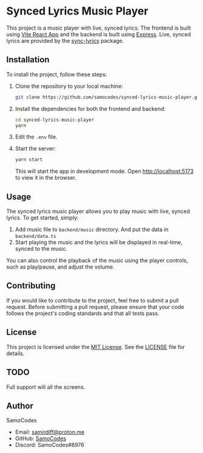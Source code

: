 # Synced Lyrics Music Player

This project is a music player with live, synced lyrics. The frontend is built using [Vite React App](https://vitejs.dev/) and the backend is built using [Express](https://expressjs.com/). Live, synced lyrics are provided by the [sync-lyrics](https://github.com/samocodes/sync-lyrics) package.

## Installation

To install the project, follow these steps:

1. Clone the repository to your local machine:

   ```bash
   git clone https://github.com/samocodes/synced-lyrics-music-player.git
   ```

2. Install the dependencies for both the frontend and backend:

   ```bash
   cd synced-lyrics-music-player
   yarn
   ```

3. Edit the `.env` file.

4. Start the server:

   ```bash
   yarn start
   ```

   This will start the app in development mode. Open [http://localhost:5173](http://localhost:3000) to view it in the browser.

## Usage

The synced lyrics music player allows you to play music with live, synced lyrics. To get started, simply:

1. Add music file to `backend/music` directory. And put the data in `backend/data.ts`
2. Start playing the music and the lyrics will be displayed in real-time, synced to the music.

You can also control the playback of the music using the player controls, such as play/pause, and adjust the volume.

## Contributing

If you would like to contribute to the project, feel free to submit a pull request. Before submitting a pull request, please ensure that your code follows the project's coding standards and that all tests pass.

## License

This project is licensed under the [MIT License](https://opensource.org/licenses/MIT). See the [LICENSE](LICENSE) file for details.

## TODO

Full support will all the screens.

## Author

SamoCodes

- Email: samirdiff@proton.me
- GitHub: [SamoCodes](https://github.com/samocodes)
- Discord: SamoCodes#8976
